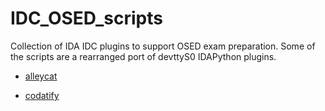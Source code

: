 # IDC_OSED_scripts

Collection of IDA IDC plugins to support OSED exam preparation. Some of the
scripts are a rearranged port of devttyS0 IDAPython plugins.


 - [alleycat](./plugins/alleycat)

 - [codatify](./plugins/codatify)

 
